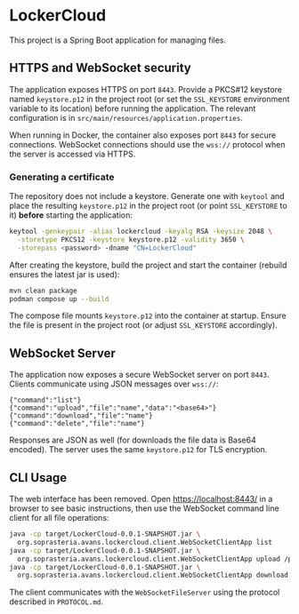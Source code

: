 # LockerCloud

This project is a Spring Boot application for managing files.

## HTTPS and WebSocket security

The application exposes HTTPS on port `8443`. Provide a PKCS#12 keystore named
`keystore.p12` in the project root (or set the `SSL_KEYSTORE` environment
variable to its location) before running the application. The relevant
configuration is in `src/main/resources/application.properties`.

When running in Docker, the container also exposes port `8443` for secure
connections. WebSocket connections should use the `wss://` protocol when the
server is accessed via HTTPS.

### Generating a certificate

The repository does not include a keystore. Generate one with `keytool` and
place the resulting `keystore.p12` in the project root (or point
`SSL_KEYSTORE` to it) **before** starting the application:

```bash
keytool -genkeypair -alias lockercloud -keyalg RSA -keysize 2048 \
  -storetype PKCS12 -keystore keystore.p12 -validity 3650 \
  -storepass <password> -dname "CN=LockerCloud"
```
After creating the keystore, build the project and start the container
(rebuild ensures the latest jar is used):

```bash
mvn clean package
podman compose up --build
```
The compose file mounts `keystore.p12` into the container at startup. Ensure the
file is present in the project root (or adjust `SSL_KEYSTORE` accordingly).
## WebSocket Server

The application now exposes a secure WebSocket server on port `8443`. Clients communicate using JSON messages over `wss://`:

```
{"command":"list"}
{"command":"upload","file":"name","data":"<base64>"}
{"command":"download","file":"name"}
{"command":"delete","file":"name"}
```

Responses are JSON as well (for downloads the file data is Base64 encoded). The server uses the same `keystore.p12` for TLS encryption.


## CLI Usage

The web interface has been removed. Open <https://localhost:8443/> in a browser to see basic instructions, then use the WebSocket command line client for all file operations:

```bash
java -cp target/LockerCloud-0.0.1-SNAPSHOT.jar \
  org.soprasteria.avans.lockercloud.client.WebSocketClientApp list
java -cp target/LockerCloud-0.0.1-SNAPSHOT.jar \
  org.soprasteria.avans.lockercloud.client.WebSocketClientApp upload /path/to/file
java -cp target/LockerCloud-0.0.1-SNAPSHOT.jar \
  org.soprasteria.avans.lockercloud.client.WebSocketClientApp download file.txt /tmp/file.txt
```

The client communicates with the `WebSocketFileServer` using the protocol described in `PROTOCOL.md`.

